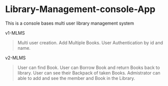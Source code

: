 # Library-Management-console-App
This is a console bases multi user library management system

v1-MLMS
>Multi user creation.
>Add Multiple Books.
>User Authentication by id and name.

v2-MLMS
>User can find Book.
>User can Borrow Book and return Books back to library.
>User can see their Backpack of taken Books.
>Admistrator can able to add and see the member and Book in the Library.

